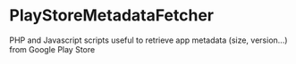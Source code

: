 PlayStoreMetadataFetcher
========================

PHP and Javascript scripts useful to retrieve app metadata (size, version...) from Google Play Store
